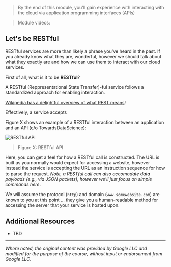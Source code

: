 > By the end of this module, you'll gain experience with interacting with the cloud via application programming interfaces (APIs)

> Module videos:

## Let's be RESTful

RESTful services are more than likely a phrase you've heard in the past.  If you already know what they are, wonderful, however we should talk about what they exactly are and how we can use them to interact with our cloud services.

First of all, what is it to be **RESTful**?

A RESTful (Reppresentational State Transfer)-ful service follows a standardized approach for enabling interaction.  

[Wikipedia has a delightful overview of what REST means](https://en.wikipedia.org/wiki/Representational_state_transfer)!

Effectively, a service accepts 

Figure X shows an example of a RESTful interaction between an application and an API (c/o TowardsDataScience): 

![RESTful API](https://miro.medium.com/max/5230/1*ZU1EQ7tYeQNQlhOhyonHFA.png "RESTful API")

> Figure X: RESTful API

Here, you can get a feel for how a RESTful call is constructed.  The URL is built as you normally would expect for accessing a website, however instead the service is accepting the URL as an instruction sequence for how to parse the request.  *Note, a RESTful call can also accomodate data payloads (e.g., via JSON packets), however we'll just focus on simple commands here*.

We will assume the protocol (`http`) and domain (`www.somewebsite.com`) are known to you at this point ... they give you a human-readable method for accessing the server that your service is hosted upon.

## Additional Resources

* TBD

<hr size="1" />

*Where noted, the original content was provided by Google LLC and modified for the purpose of the course, without input or endorsement from Google LLC*.